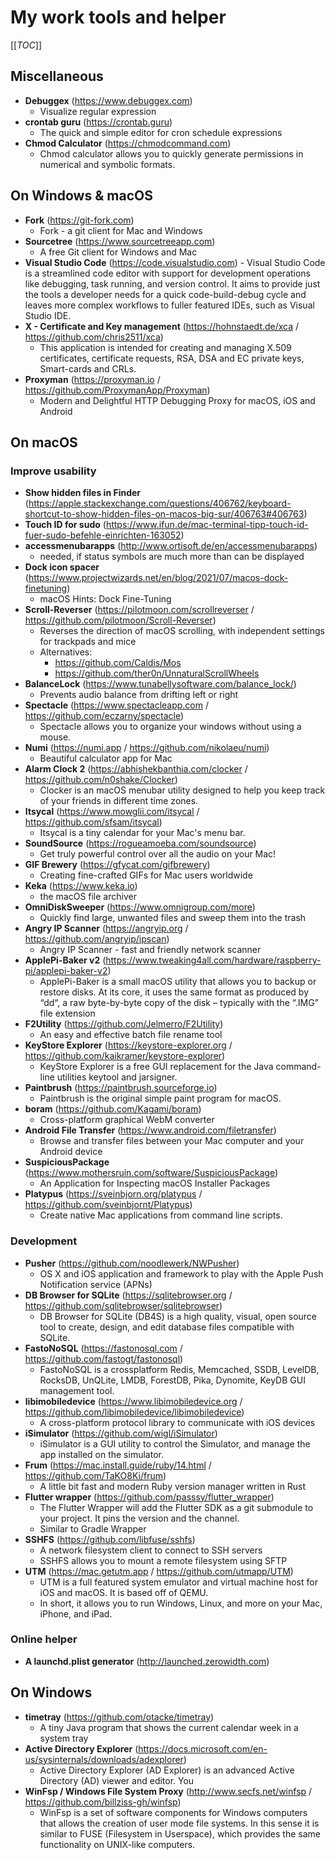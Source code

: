 # My work tools and helper

[[_TOC_]]

## Miscellaneous

* **Debuggex** (https://www.debuggex.com)
    - Visualize regular expression
* **crontab guru** (https://crontab.guru)
    - The quick and simple editor for cron schedule expressions
* **Chmod Calculator** (https://chmodcommand.com)
    - Chmod calculator allows you to quickly generate permissions in numerical and symbolic formats.

## On Windows & macOS

* **Fork** (https://git-fork.com)
    - Fork - a git client for Mac and Windows
* **Sourcetree** (https://www.sourcetreeapp.com)
    - A free Git client for Windows and Mac
* **Visual Studio Code** (https://code.visualstudio.com)
    - Visual Studio Code is a streamlined code editor with support for development operations like debugging, task running, and version control. It aims to provide just the tools a developer needs for a quick code-build-debug cycle and leaves more complex workflows to fuller featured IDEs, such as Visual Studio IDE.
* **X - Certificate and Key management** (https://hohnstaedt.de/xca / https://github.com/chris2511/xca)
    - This application is intended for creating and managing X.509 certificates, certificate requests, RSA, DSA and EC private keys, Smart-cards and CRLs.
* **Proxyman** (https://proxyman.io / https://github.com/ProxymanApp/Proxyman)
    - Modern and Delightful HTTP Debugging Proxy for macOS, iOS and Android

## On macOS

### Improve usability

* **Show hidden files in Finder** (https://apple.stackexchange.com/questions/406762/keyboard-shortcut-to-show-hidden-files-on-macos-big-sur/406763#406763)
* **Touch ID for sudo** (https://www.ifun.de/mac-terminal-tipp-touch-id-fuer-sudo-befehle-einrichten-163052)
* **accessmenubarapps** (http://www.ortisoft.de/en/accessmenubarapps)
    - needed, if status symbols are much more than can be displayed
* **Dock icon spacer** (https://www.projectwizards.net/en/blog/2021/07/macos-dock-finetuning)
    - macOS Hints: Dock Fine-Tuning
* **Scroll-Reverser** (https://pilotmoon.com/scrollreverser / https://github.com/pilotmoon/Scroll-Reverser)
    - Reverses the direction of macOS scrolling, with independent settings for trackpads and mice
    - Alternatives:
        * https://github.com/Caldis/Mos
        * https://github.com/ther0n/UnnaturalScrollWheels
* **BalanceLock** (https://www.tunabellysoftware.com/balance_lock/)
    - Prevents audio balance from drifting left or right
* **Spectacle** (https://www.spectacleapp.com / https://github.com/eczarny/spectacle)
    - Spectacle allows you to organize your windows without using a mouse.
* **Numi** (https://numi.app / https://github.com/nikolaeu/numi)
    - Beautiful calculator app for Mac
* **Alarm Clock 2** (https://abhishekbanthia.com/clocker / https://github.com/n0shake/Clocker)
    - Clocker is an macOS menubar utility designed to help you keep track of your friends in different time zones.
* **Itsycal** (https://www.mowglii.com/itsycal / https://github.com/sfsam/itsycal)
    - Itsycal is a tiny calendar for your Mac's menu bar.
* **SoundSource** (https://rogueamoeba.com/soundsource)
    - Get truly powerful control over all the audio on your Mac!
* **GIF Brewery** (https://gfycat.com/gifbrewery)
    - Creating fine-crafted GIFs for Mac users worldwide
* **Keka** (https://www.keka.io)
    - the macOS file archiver
* **OmniDiskSweeper** (https://www.omnigroup.com/more)
    - Quickly find large, unwanted files and sweep them into the trash
* **Angry IP Scanner** (https://angryip.org / https://github.com/angryip/ipscan)
    - Angry IP Scanner - fast and friendly network scanner
* **ApplePi-Baker v2** (https://www.tweaking4all.com/hardware/raspberry-pi/applepi-baker-v2)
    - ApplePi-Baker is a small macOS utility that allows you to backup or restore disks. At its core, it uses the same format as produced by “dd“, a raw byte-by-byte copy of the disk – typically with the “.IMG” file extension
* **F2Utility** (https://github.com/Jelmerro/F2Utility)
    - An easy and effective batch file rename tool
* **KeyStore Explorer** (https://keystore-explorer.org / https://github.com/kaikramer/keystore-explorer)
    - KeyStore Explorer is a free GUI replacement for the Java command-line utilities keytool and jarsigner.
* **Paintbrush** (https://paintbrush.sourceforge.io)
    - Paintbrush is the original simple paint program for macOS.
* **boram** (https://github.com/Kagami/boram)
    - Cross-platform graphical WebM converter
* **Android File Transfer** (https://www.android.com/filetransfer)
    - Browse and transfer files between your Mac computer and your Android device
* **SuspiciousPackage** (https://www.mothersruin.com/software/SuspiciousPackage)
    - An Application for Inspecting macOS Installer Packages
* **Platypus** (https://sveinbjorn.org/platypus / https://github.com/sveinbjornt/Platypus)
    - Create native Mac applications from command line scripts.

### Development
* **Pusher** (https://github.com/noodlewerk/NWPusher)
    - OS X and iOS application and framework to play with the Apple Push Notification service (APNs)
* **DB Browser for SQLite** (https://sqlitebrowser.org / https://github.com/sqlitebrowser/sqlitebrowser)
    - DB Browser for SQLite (DB4S) is a high quality, visual, open source tool to create, design, and edit database files compatible with SQLite.
* **FastoNoSQL** (https://fastonosql.com / https://github.com/fastogt/fastonosql)
    - FastoNoSQL is a crossplatform Redis, Memcached, SSDB, LevelDB, RocksDB, UnQLite, LMDB, ForestDB, Pika, Dynomite, KeyDB GUI management tool.
* **libimobiledevice** (https://www.libimobiledevice.org / https://github.com/libimobiledevice/libimobiledevice)
    - A cross-platform protocol library to communicate with iOS devices
* **iSimulator** (https://github.com/wigl/iSimulator)
    - iSimulator is a GUI utility to control the Simulator, and manage the app installed on the simulator.
* **Frum** (https://mac.install.guide/ruby/14.html / https://github.com/TaKO8Ki/frum)
    - A little bit fast and modern Ruby version manager written in Rust
* **Flutter wrapper** (https://github.com/passsy/flutter_wrapper)
    - The Flutter Wrapper will add the Flutter SDK as a git submodule to your project. It pins the version and the channel.
    - Similar to Gradle Wrapper
* **SSHFS** (https://github.com/libfuse/sshfs)
    - A network filesystem client to connect to SSH servers
    - SSHFS allows you to mount a remote filesystem using SFTP
* **UTM** (https://mac.getutm.app / https://github.com/utmapp/UTM)
    - UTM is a full featured system emulator and virtual machine host for iOS and macOS. It is based off of QEMU.
    - In short, it allows you to run Windows, Linux, and more on your Mac, iPhone, and iPad.

### Online helper

* **A launchd.plist generator** (http://launched.zerowidth.com)

## On Windows

* **timetray** (https://github.com/otacke/timetray)
    - A tiny Java program that shows the current calendar week in a system tray
* **Active Directory Explorer** (https://docs.microsoft.com/en-us/sysinternals/downloads/adexplorer)
    - Active Directory Explorer (AD Explorer) is an advanced Active Directory (AD) viewer and editor. You
* **WinFsp / Windows File System Proxy** (http://www.secfs.net/winfsp / https://github.com/billziss-gh/winfsp)
    - WinFsp is a set of software components for Windows computers that allows the creation of user mode file systems. In this sense it is similar to FUSE (Filesystem in Userspace), which provides the same functionality on UNIX-like computers.
